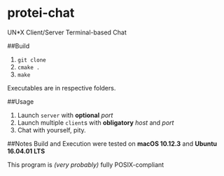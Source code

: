 # protei-chat
UN*X Client/Server Terminal-based Chat

##Build

1. `git clone`  
2. `cmake .`  
3. `make`

Executables are in respective folders.

##Usage

1. Launch `server` with **optional** *port*  
2. Launch multiple `client`s with **obligatory** *host* and *port*
3. Chat with yourself, pity.

##Notes
Build and Execution were tested on **macOS 10.12.3** and **Ubuntu 16.04.01 LTS**

This program is *(very probably)* fully POSIX-compliant

